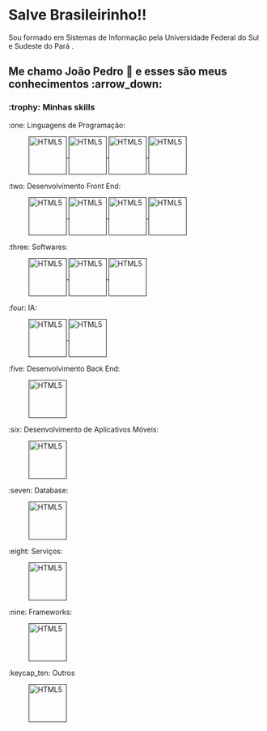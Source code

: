 <h1>Salve Brasileirinho!!</h1>

<p>Sou formado em Sistemas de Informação pela Universidade Federal do Sul e Sudeste do Pará .</p>

<h2>Me chamo João Pedro 👋 e esses são meus conhecimentos :arrow_down:</h2>

<h3>:trophy: Minhas skills</h3>

<dl>
  <dt>:one: Linguagens de Programação:</dt>
  <dd>
    <p>
      <a href="" rel="nofollow">
          <img align="center" src="https://github.com/joaosscc/icons/blob/main/python.png" alt="HTML5" height="75" width="75" style="max-width:100%;">
      </a>
      <a href="" rel="nofollow">
          <img align="center" src="https://github.com/joaosscc/icons/blob/main/java.png" alt="HTML5" height="75" width="75" style="max-width:100%;">
      </a>
      <a href="" rel="nofollow">
          <img align="center" src="https://github.com/joaosscc/icons/blob/main/javascript.png" alt="HTML5" height="75" width="75" style="max-width:100%;">
      </a>
      <a href="" rel="nofollow">
          <img align="center" src="https://github.com/joaosscc/icons/blob/main/c.png" alt="HTML5" height="75" width="75" style="max-width:100%;">
      </a>
     </p>
  </dd>
  
  <dt>:two: Desenvolvimento Front End:</dt>
  <dd>
    <p>
      <a href="" rel="nofollow">
          <img align="center" src="https://github.com/joaosscc/icons/blob/main/html5.png" alt="HTML5" height="75" width="75" style="max-width:100%;">
      </a>
      <a href="" rel="nofollow">
          <img align="center" src="https://github.com/joaosscc/icons/blob/main/css3.png" alt="HTML5" height="75" width="75" style="max-width:100%;">
      </a>
      <a href="" rel="nofollow">
          <img align="center" src="https://github.com/joaosscc/icons/blob/main/bootstrap.png" alt="HTML5" height="75" width="75" style="max-width:100%;">
      </a>
      <a href="" rel="nofollow">
          <img align="center" src="https://github.com/joaosscc/icons/blob/main/react.png" alt="HTML5" height="75" width="75" style="max-width:100%;">
      </a>
     </p>
  </dd>
  
  <dt>:three: Softwares:</dt>
  <dd>
    <p>
      <a href="" rel="nofollow">
          <img align="center" src="https://github.com/joaosscc/icons/blob/main/ai.png" alt="HTML5" height="75" width="75" style="max-width:100%;">
      </a>
      <a href="" rel="nofollow">
          <img align="center" src="https://github.com/joaosscc/icons/blob/main/ps.png" alt="HTML5" height="75" width="75" style="max-width:100%;">
      </a>
      <a href="" rel="nofollow">
          <img align="center" src="https://github.com/joaosscc/icons/blob/main/figma.png" alt="HTML5" height="75" width="75" style="max-width:100%;">
      </a>
     </p>
  </dd>
  
  <dt>:four: IA:</dt>
  <dd>
    <p>
      <a href="" rel="nofollow">
          <img align="center" src="https://github.com/joaosscc/icons/blob/main/tensorflow.png" alt="HTML5" height="75" width="75" style="max-width:100%;">
      </a>
      <a href="" rel="nofollow">
          <img align="center" src="https://github.com/joaosscc/icons/blob/main/scikit_learn.png" alt="HTML5" height="75" width="75" style="max-width:100%;">
      </a>  
    </p>
  </dd>
  
  <dt>:five: Desenvolvimento Back End:</dt>
  <dd>
    <p>
      <a href="" rel="nofollow">
          <img align="center" src="https://github.com/joaosscc/icons/blob/main/node.png" alt="HTML5" height="75" width="75" style="max-width:100%;">
      </a>
    </p>
  </dd>
  
  <dt>:six: Desenvolvimento de Aplicativos Móveis:</dt>
  <dd>
    <p>
      <a href="" rel="nofollow">
          <img align="center" src="https://github.com/joaosscc/icons/blob/main/reactnative.png" alt="HTML5" height="75" width="75" style="max-width:100%;">
      </a>
    </p>
  </dd>
  
  <dt>:seven: Database:</dt>
  <dd>
    <p>
      <a href="" rel="nofollow">
          <img align="center" src="https://github.com/joaosscc/icons/blob/main/sqlite.png" alt="HTML5" height="75" width="75" style="max-width:100%;">
      </a>
    </p>
  </dd>
  
  <dt>:eight: Serviços:</dt>
  <dd>
    <p>
      <a href="" rel="nofollow">
          <img align="center" src="https://github.com/joaosscc/icons/blob/main/heroku.png" alt="HTML5" height="75" width="75" style="max-width:100%;">
      </a>
    </p>
  </dd>
  
  <dt>:nine: Frameworks:</dt>
  <dd>
    <p>
      <a href="" rel="nofollow">
          <img align="center" src="https://github.com/joaosscc/icons/blob/main/flask.png" alt="HTML5" height="75" width="75" style="max-width:100%;">
      </a>
    </p>
  </dd>
  
  <dt>:keycap_ten: Outros</dt>
  <dd>
    <p>
      <a href="" rel="nofollow">
          <img align="center" src="https://github.com/joaosscc/icons/blob/main/git.png" alt="HTML5" height="75" width="75" style="max-width:100%;">
      </a>
    </p>
  </dd>
 
</dl>
